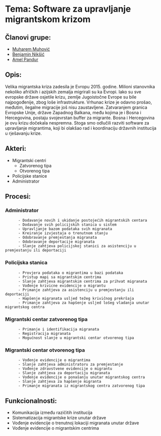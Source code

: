 # Tema: Software za upravljanje migrantskom krizom

## Članovi grupe: 
   
   - [Muharem Muhović](https://github.com/mmuhovic2)
   - [Benjamin Nikšić](https://github.com/bniksic1)
   - [Amel Pandur](https://github.com/apandur1)

## Opis:

Velika migrantska kriza zadesila je Evropu 2015. godine. Milioni stanovnika nekoliko afričkih i azijskih zemalja migrirali su ka Evropi. Iako su sve evropske države osjetile krizu, zemlje Jugoistočne Evrope su bile najpogođenije, zbog loše infrastrukture. Vrhunac krize je odavno prošao, međutim, ilegalne migracije još nisu zaustavljene. Zatvaranjem granica Evropske Unije, države Zapadnog Balkana, među kojima je i Bosna i Hercegovina, postaju svojevrstan buffer za migrante. Bosna i Hercegovina je ovu krizu dočekala nespremna. Stoga smo odlučili razviti software za upravljanje migrantima, koji bi olakšao rad i koordinaciju državnih institucija u rješavanju krize.

## Akteri: 
   
  - Migrantski centri
      - Zatvorenog tipa
      - Otvorenog tipa
  - Policijske stanice
  - Administrator

## Procesi:
   
   ### Administrator
      
          - Dodavanje novih i ukidanje postojećih migrantskih centara
          - Dodavanje svih policijskih stanica u sistem
          - Upravljanje bazom podataka svih migranata
          - Kreiranje izvjestaja o trenutnom stanju
          - Odobravanje premjestanja migranata
          - Odobravanje deportacije migranata
          - Slanje zahtjeva policijskoj stanici za asistenciju u premjestanju ili deportaciji
   
   ### Policijska stanica      
         
          - Provjera podataka o migrantima u bazi podataka
          - Pristup mapi sa migrantskim centrima 
          - Slanje zahtjeva migrantskim centrima za prihvat migranata 
          - Vođenje krivicne evidencije o migrantu
          - Primanje zahtjeva za asistenciju u premjestanju ili deportaciji
          - Hapšenje migranata usljed težeg krivičnog prekršaja
          - Primanje zahtjeva za hapšenje usljed lošeg vladanja unutar migrantskog centra
   
   ### Migrantski centar zatvorenog tipa
   
          - Primanje i identifikacija migranata
          - Registracija migranata  
          - Mogućnost slanje u migrantski centar otvorenog tipa
          
   ### Migrantski centar otvorenog tipa      
           
          - Vođenje evidencije o migrantima
          - Slanje zahtjeva administratoru za premjestanje 
          - Vođenje zdravstvene evidencije o migrantu
          - Slanje zahtjeva za deportaciju migranata 
          - Vođenje evidencije o ponašanju unutar migrantskog centra
          - Slanje zahtjeva za hapšenje migranta
          - Primanje migranata iz migrantskog centra zatvorenog tipa
          
          
## Funkcionalnosti:
   - Komunikacija između razičitih institucija
   - Sistematizacija migrantske krize unutar države
   - Vođenje evidencije o trenutnoj lokaciji migranata unutar države 
   - Vođenje evidencije o migrantskim centrima
          
